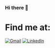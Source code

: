 ### Hi there 👋

# Find me at: 

[![Gmail](https://img.shields.io/badge/Gmail-D14836?style=for-the-badge&logo=gmail&logoColor=white)](mailto:imma.costa@campus.fct.unl.pt)
[![LinkedIn](https://img.shields.io/badge/LinkedIn-0077B5?style=for-the-badge&logo=linkedin&logoColor=white)](https://www.linkedin.com/in/ineesmcosta/)


<!--
Here are some ideas to get you started:

- 🔭 Currently studying Computer Science at NOVA School of Science and Technology
- 🌱 I’m interested in Web Development 
- 👯 I’m looking to start a doation website/mobile app..
- 🤔 I’m looking for help with ...
- 💬 Ask me about ...
- 📫 How to reach me: ...
